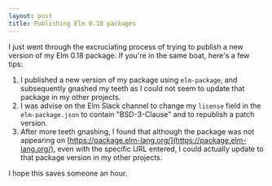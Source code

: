 ```yaml
---
layout: post
title: Publishing Elm 0.18 packages
---
```


I just went through the excruciating process of trying to publish a new version of my Elm 0.18 package. If you're in the same boat, here's a few tips:

1. I published a new version of my package using `elm-package`, and subsequently gnashed my teeth as I could not seem to update that package in my other projects.
2. I was advise on the Elm Slack channel to change my `license` field in the `elm-package.json` to contain "BSD-3-Clause" and to republish a patch version.
3. After more teeth gnashing, I found that although the package was not appearing on [https://package.elm-lang.org/](https://package.elm-lang.org/), even with the specific URL entered, I could actually update to that package version in my other projects.

I hope this saves someone an hour.
